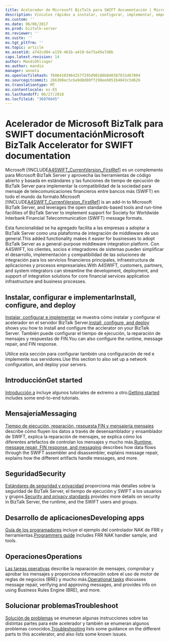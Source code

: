 ```yaml
---
title: Acelerador de Microsoft BizTalk para SWIFT documentación | Microsoft Docs
description: Vínculos rápidos a instalar, configurar, implementar, empezar a trabajar, proteger, desarrollar y solución de problemas en BizTalk Server el Acelerador de SWIFT
ms.custom: ''
ms.date: 06/08/2017
ms.prod: biztalk-server
ms.reviewer: ''
ms.suite: ''
ms.tgt_pltfrm: ''
ms.topic: article
ms.assetid: a742cd84-a159-461b-a410-6e75a45e7d8b
caps.latest.revision: 14
author: MandiOhlinger
ms.author: mandia
manager: anneta
ms.openlocfilehash: f6064103964257f295d90188b0d0387031d67804
ms.sourcegitcommit: 266308ec5c6a9d8d80ff298ee6051b4843c5d626
ms.translationtype: MT
ms.contentlocale: es-ES
ms.lasthandoff: 06/27/2018
ms.locfileid: "36976645"
---
```

# <a name="microsoft-biztalk-accelerator-for-swift-documentation"></a><span data-ttu-id="a817d-103">Acelerador de Microsoft BizTalk para SWIFT documentación</span><span class="sxs-lookup"><span data-stu-id="a817d-103">Microsoft BizTalk Accelerator for SWIFT documentation</span></span>
<span data-ttu-id="a817d-104">Microsoft [!INCLUDE[A4SWIFT_CurrentVersion_FirstRef](../../includes/a4swift-currentversion-firstref-md.md)] es un complemento para Microsoft BizTalk Server y aprovecha las herramientas de código abierto y basada en estándares y las funciones de tiempo de ejecución de BizTalk Server para implementar la compatibilidad de la sociedad para mensaje de telecomunicaciones financieros entre bancos más (SWIFT) en todo el mundo da formato.</span><span class="sxs-lookup"><span data-stu-id="a817d-104">Microsoft [!INCLUDE[A4SWIFT_CurrentVersion_FirstRef](../../includes/a4swift-currentversion-firstref-md.md)] is an add-in to Microsoft BizTalk Server, and leverages the open standards-based tools and run-time facilities of BizTalk Server to implement support for Society for Worldwide Interbank Financial Telecommunication (SWIFT) message formats.</span></span>  
  
 <span data-ttu-id="a817d-105">Esta funcionalidad se ha agregado facilita a las empresas a adoptar a BizTalk Server como una plataforma de integración de middleware de uso general.</span><span class="sxs-lookup"><span data-stu-id="a817d-105">This added functionality makes it easier for businesses to adopt BizTalk Server as a general-purpose middleware integration platform.</span></span> <span data-ttu-id="a817d-106">Con A4SWIFT, los clientes, socios e integradores de sistemas pueden simplificar el desarrollo, implementación y compatibilidad de las soluciones de integración para los servicios financieros principales, infraestructura de aplicaciones y procesos empresariales.</span><span class="sxs-lookup"><span data-stu-id="a817d-106">With A4SWIFT, customers, partners, and system integrators can streamline the development, deployment, and support of integration solutions for core financial services application infrastructure and business processes.</span></span>  

## <a name="install-configure-and-deploy"></a><span data-ttu-id="a817d-107">Instalar, configurar e implementar</span><span class="sxs-lookup"><span data-stu-id="a817d-107">Install, configure, and deploy</span></span>
<span data-ttu-id="a817d-108">[Instalar, configurar e implementar](../../adapters-and-accelerators/accelerator-swift/install-configure-and-deploy-the-biztalk-accelerator-for-swift.md) se muestra cómo instalar y configurar el acelerador en el servidor BizTalk Server.</span><span class="sxs-lookup"><span data-stu-id="a817d-108">[Install, configure, and deploy](../../adapters-and-accelerators/accelerator-swift/install-configure-and-deploy-the-biztalk-accelerator-for-swift.md) shows you how to install and configure the acclerator on your BizTalk Server.</span></span> <span data-ttu-id="a817d-109">También puede configurar el tiempo de ejecución, la reparación de mensajes y respuestas de FIN.</span><span class="sxs-lookup"><span data-stu-id="a817d-109">You can also configure the runtime, message repair, and FIN response.</span></span> 

<span data-ttu-id="a817d-110">Utilice esta sección para configurar también una configuración de red e implemente sus servidores.</span><span class="sxs-lookup"><span data-stu-id="a817d-110">Use this section to also set up a network configuration, and deploy your servers.</span></span> 

## <a name="get-started"></a><span data-ttu-id="a817d-111">Introducción</span><span class="sxs-lookup"><span data-stu-id="a817d-111">Get started</span></span>
<span data-ttu-id="a817d-112">[Introducción a](../../adapters-and-accelerators/accelerator-swift/getting-started-with-biztalk-accelerator-for-swift.md) incluye algunos tutoriales de extremo a otro.</span><span class="sxs-lookup"><span data-stu-id="a817d-112">[Getting started](../../adapters-and-accelerators/accelerator-swift/getting-started-with-biztalk-accelerator-for-swift.md) includes some end-to-end tutorials.</span></span>  

## <a name="messaging"></a><span data-ttu-id="a817d-113">Mensajería</span><span class="sxs-lookup"><span data-stu-id="a817d-113">Messaging</span></span>  
<span data-ttu-id="a817d-114">[Tiempo de ejecución, reparación, respuesta FIN y mensajería mensajes](../../adapters-and-accelerators/accelerator-swift/runtime-message-repair-fin-response-and-messaging.md) describe cómo fluyen los datos a través de desensamblador y ensamblador de SWIFT, explica la reparación de mensajes, se explica cómo los diferentes artefactos de controlan los mensajes y mucho más.</span><span class="sxs-lookup"><span data-stu-id="a817d-114">[Runtime, message repair, FIN response, and messaging](../../adapters-and-accelerators/accelerator-swift/runtime-message-repair-fin-response-and-messaging.md) describes how data flows through the SWIFT assembler and disassembler, explains message repair, explains how the different artifacts handle messages, and more.</span></span> 

## <a name="security"></a><span data-ttu-id="a817d-115">Seguridad</span><span class="sxs-lookup"><span data-stu-id="a817d-115">Security</span></span>  
<span data-ttu-id="a817d-116">[Estándares de seguridad y privacidad](../../adapters-and-accelerators/accelerator-swift/security-and-privacy-standards.md) proporciona más detalles sobre la seguridad de BizTalk Server, el tiempo de ejecución y SWIFT a los usuarios y grupos.</span><span class="sxs-lookup"><span data-stu-id="a817d-116">[Security and privacy standards](../../adapters-and-accelerators/accelerator-swift/security-and-privacy-standards.md) provides more details on security in BizTalk Server, the runtime, and the SWIFT users and groups.</span></span> 

## <a name="developing-apps"></a><span data-ttu-id="a817d-117">Desarrollo de aplicaciones</span><span class="sxs-lookup"><span data-stu-id="a817d-117">Developing apps</span></span>  
<span data-ttu-id="a817d-118">[Guía de los programadores](../../adapters-and-accelerators/accelerator-swift/programmers-guide-frr-nak-sample-and-tools.md) incluye el ejemplo del controlador NAK de FRR y herramientas.</span><span class="sxs-lookup"><span data-stu-id="a817d-118">[Programmers guide](../../adapters-and-accelerators/accelerator-swift/programmers-guide-frr-nak-sample-and-tools.md) includes FRR NAK handler sample, and tools.</span></span>

## <a name="operations"></a><span data-ttu-id="a817d-119">Operaciones</span><span class="sxs-lookup"><span data-stu-id="a817d-119">Operations</span></span>  
<span data-ttu-id="a817d-120">[Las tareas operativas](../../adapters-and-accelerators/accelerator-swift/operational-tasks.md) describe la reparación de mensajes, comprobar y aprobar los mensajes y proporciona información sobre el uso de motor de reglas de negocios (BRE) y mucho más.</span><span class="sxs-lookup"><span data-stu-id="a817d-120">[Operational tasks](../../adapters-and-accelerators/accelerator-swift/operational-tasks.md) discusses message repair, verifying and approving messages, and provides info on using Business Rules Engine (BRE), and more.</span></span> 

## <a name="troubleshoot"></a><span data-ttu-id="a817d-121">Solucionar problemas</span><span class="sxs-lookup"><span data-stu-id="a817d-121">Troubleshoot</span></span>  
<span data-ttu-id="a817d-122">[Solución de problemas](../../adapters-and-accelerators/accelerator-swift/troubleshooting-and-known-issues.md) se enumeran algunas instrucciones sobre las distintas partes para este acelerador y también se enumeran algunos problemas conocidos.</span><span class="sxs-lookup"><span data-stu-id="a817d-122">[Troubleshooting](../../adapters-and-accelerators/accelerator-swift/troubleshooting-and-known-issues.md) lists some guidance on the different parts to this accelerator, and also lists some known issues.</span></span>
